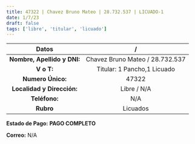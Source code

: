 ```yaml
---
title: 47322 | Chavez Bruno Mateo | 28.732.537 | LICUADO-1
date: 1/7/23
draft: false
tags: ['libre', 'titular', 'licuado']
---
```


|          **Datos**          |                /                |
|:---------------------------:|:-------------------------------:|
| **Nombre, Apellido y DNI:** | Chavez Bruno Mateo / 28.732.537 |
|          **V o T:**         |   Titular: 1 Pancho,1  Licuado  |
|      **Numero Único:**      |              47322              |
|  **Localidad y Dirección:** |           Libre / N/A           |
|        **Teléfono:**        |               N/A               |
|          **Rubro**          |             Licuados            |

**Estado de Pago:** **PAGO COMPLETO**

**Correo:** N/A

